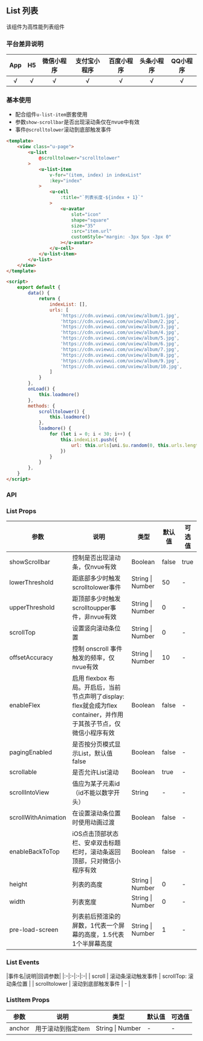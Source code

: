 ## List 列表

<demo-model url="/pages/componentsC/list/list"></demo-model>


该组件为高性能列表组件


### 平台差异说明

|App|H5|微信小程序|支付宝小程序|百度小程序|头条小程序|QQ小程序|
|:-:|:-:|:-:|:-:|:-:|:-:|:-:|
|√|√|√|√|√|√|√|

### 基本使用

- 配合组件`u-list-item`嵌套使用
- 参数`show-scrollbar`是否出现滚动条仅在nvue中有效
- 事件`@scrolltolower`滚动到底部触发事件

```html
<template>
	<view class="u-page">
		<u-list
			@scrolltolower="scrolltolower"
		>
			<u-list-item
				v-for="(item, index) in indexList"
				:key="index"
			>
				<u-cell
					:title="`列表长度-${index + 1}`"
				>
					<u-avatar
						slot="icon"
						shape="square"
						size="35"
						:src="item.url"
						customStyle="margin: -3px 5px -3px 0"
					></u-avatar>
				</u-cell>
			</u-list-item>
		</u-list>
	</view>
</template>

<script>
	export default {
		data() {
			return {
				indexList: [],
				urls: [
					'https://cdn.uviewui.com/uview/album/1.jpg',
					'https://cdn.uviewui.com/uview/album/2.jpg',
					'https://cdn.uviewui.com/uview/album/3.jpg',
					'https://cdn.uviewui.com/uview/album/4.jpg',
					'https://cdn.uviewui.com/uview/album/5.jpg',
					'https://cdn.uviewui.com/uview/album/6.jpg',
					'https://cdn.uviewui.com/uview/album/7.jpg',
					'https://cdn.uviewui.com/uview/album/8.jpg',
					'https://cdn.uviewui.com/uview/album/9.jpg',
					'https://cdn.uviewui.com/uview/album/10.jpg',
				]
			}
		},
		onLoad() {
			this.loadmore()
		},
		methods: {
			scrolltolower() {
				this.loadmore()
			},
			loadmore() {
				for (let i = 0; i < 30; i++) {
					this.indexList.push({
						url: this.urls[uni.$u.random(0, this.urls.length - 1)]
					})
				}
			}
		},
	}
</script>
```


### API

### List Props

| 参数          | 说明            | 类型            | 默认值             |  可选值   |
|-------------  |---------------- |---------------|------------------ |-------- |
| showScrollbar | 控制是否出现滚动条，仅nvue有效 | Boolean | false | true |
| lowerThreshold | 距底部多少时触发scrolltolower事件 | String \| Number  | 50 | - |
| upperThreshold | 距顶部多少时触发scrolltoupper事件，非nvue有效 | String \| Number  | 0 | - |
| scrollTop | 设置竖向滚动条位置 | String \| Number  | 0 | - |
| offsetAccuracy | 控制 onscroll 事件触发的频率，仅nvue有效 | String \| Number  | 10 | - |
| enableFlex | 启用 flexbox 布局。开启后，当前节点声明了display: flex就会成为flex container，并作用于其孩子节点，仅微信小程序有效 | Boolean  | false | - |
| pagingEnabled | 是否按分页模式显示List，默认值false | Boolean  | false | - |
| scrollable | 是否允许List滚动 | Boolean  | true | - |
| scrollIntoView | 值应为某子元素id（id不能以数字开头） | String  | - | - |
| scrollWithAnimation | 在设置滚动条位置时使用动画过渡 | Boolean  | false | - |
| enableBackToTop | iOS点击顶部状态栏、安卓双击标题栏时，滚动条返回顶部，只对微信小程序有效 | Boolean  | false | - |
| height | 列表的高度 | String \| Number  | 0 | - |
| width | 列表宽度 | String \| Number | 0 | - |
| pre-load-screen | 列表前后预渲染的屏数，1代表一个屏幕的高度，1.5代表1个半屏幕高度 | String \| Number  | 1 | - |


### List Events

|事件名|说明|回调参数|
|:-|:-|:-|:-|
| scroll | 滚动条滚动触发事件 | scrollTop: 滚动条位置 |
| scrolltolower | 滚动到底部触发事件 | - |


### ListItem Props

| 参数          | 说明            | 类型            | 默认值             |  可选值   |
|-------------  |---------------- |---------------|------------------ |-------- |
| anchor | 用于滚动到指定item | String \| Number | - | - |
